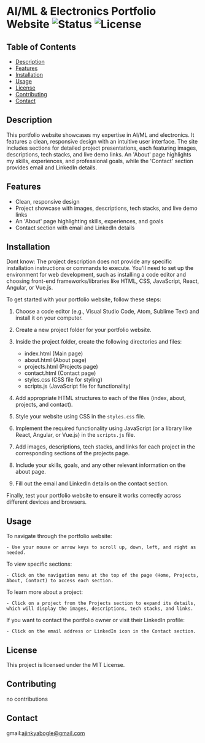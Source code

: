 # AI/ML & Electronics Portfolio Website ![Status](https://img.shields.io/badge/status-active-success) ![License](https://img.shields.io/badge/license-MIT-blue)

## Table of Contents
- [Description](#description)
- [Features](#features)
- [Installation](#installation)
- [Usage](#usage)
- [License](#license)
- [Contributing](#contributing)
- [Contact](#contact)

## Description
This portfolio website showcases my expertise in AI/ML and electronics. It features a clean, responsive design with an intuitive user interface. The site includes sections for detailed project presentations, each featuring images, descriptions, tech stacks, and live demo links. An 'About' page highlights my skills, experiences, and professional goals, while the 'Contact' section provides email and LinkedIn details.

## Features
- Clean, responsive design
- Project showcase with images, descriptions, tech stacks, and live demo links
- An 'About' page highlighting skills, experiences, and goals
- Contact section with email and LinkedIn details

## Installation
 Dont know: The project description does not provide any specific installation instructions or commands to execute. You'll need to set up the environment for web development, such as installing a code editor and choosing front-end frameworks/libraries like HTML, CSS, JavaScript, React, Angular, or Vue.js.

   To get started with your portfolio website, follow these steps:

   1. Choose a code editor (e.g., Visual Studio Code, Atom, Sublime Text) and install it on your computer.

   2. Create a new project folder for your portfolio website.

   3. Inside the project folder, create the following directories and files:
      - index.html (Main page)
      - about.html (About page)
      - projects.html (Projects page)
      - contact.html (Contact page)
      - styles.css (CSS file for styling)
      - scripts.js (JavaScript file for functionality)

   4. Add appropriate HTML structures to each of the files (index, about, projects, and contact).

   5. Style your website using CSS in the `styles.css` file.

   6. Implement the required functionality using JavaScript (or a library like React, Angular, or Vue.js) in the `scripts.js` file.

   7. Add images, descriptions, tech stacks, and links for each project in the corresponding sections of the projects page.

   8. Include your skills, goals, and any other relevant information on the about page.

   9. Fill out the email and LinkedIn details on the contact section.

   Finally, test your portfolio website to ensure it works correctly across different devices and browsers.

## Usage
 To navigate through the portfolio website:

    - Use your mouse or arrow keys to scroll up, down, left, and right as needed.

   To view specific sections:

    - Click on the navigation menu at the top of the page (Home, Projects, About, Contact) to access each section.

   To learn more about a project:

    - Click on a project from the Projects section to expand its details, which will display the images, descriptions, tech stacks, and links.

   If you want to contact the portfolio owner or visit their LinkedIn profile:

    - Click on the email address or LinkedIn icon in the Contact section.



## License
This project is licensed under the MIT License.




## Contributing
no contributions

## Contact
gmail:ajinkyabogle@gmail.com
